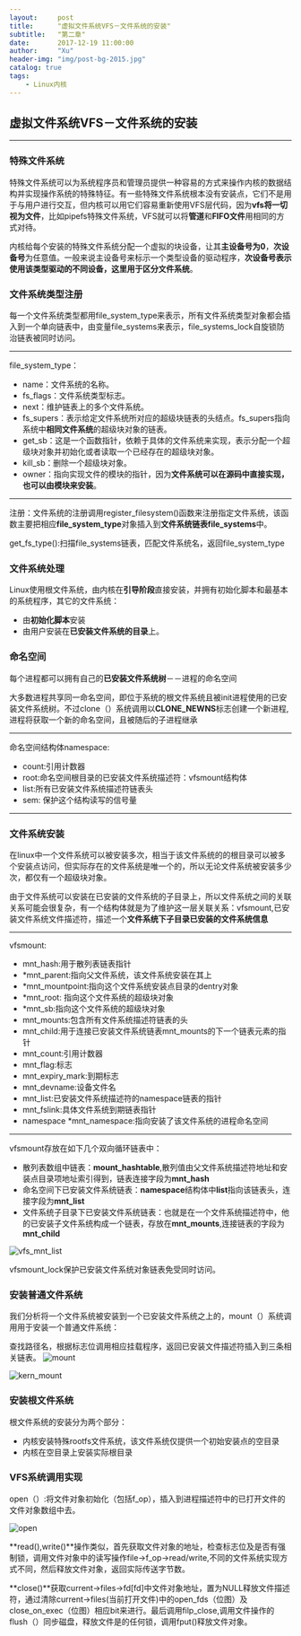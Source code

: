 ```yaml
---
layout:     post
title:      "虚拟文件系统VFS－文件系统的安装"
subtitle:   "第二章"
date:       2017-12-19 11:00:00
author:     "Xu"
header-img: "img/post-bg-2015.jpg"
catalog: true
tags:
    - Linux内核
---
```

## 虚拟文件系统VFS－文件系统的安装

***
### 特殊文件系统

特殊文件系统可以为系统程序员和管理员提供一种容易的方式来操作内核的数据结构并实现操作系统的特殊特征。有一些特殊文件系统根本没有安装点，它们不是用于与用户进行交互，但内核可以用它们容易重新使用VFS层代码，因为**vfs将一切视为文件**，比如pipefs特殊文件系统，VFS就可以将**管道**和**FIFO文件**用相同的方式对待。

内核给每个安装的特殊文件系统分配一个虚拟的块设备，让其**主设备号为0**，**次设备号**为任意值。一般来说主设备号来标示一个类型设备的驱动程序，**次设备号表示使用该类型驱动的不同设备，这里用于区分文件系统**。

### 文件系统类型注册

每一个文件系统类型都用file_system_type来表示，所有文件系统类型对象都会插入到一个单向链表中，由变量file_systems来表示，file_systems_lock自旋锁防治链表被同时访问。

***

file_system_type：

* name：文件系统的名称。
* fs_flags：文件系统类型标志。
* next：维护链表上的多个文件系统。
* fs_supers：表示给定文件系统所对应的超级块链表的头结点。fs_supers指向系统中**相同文件系统**的超级块对象的链表。
* get_sb：这是一个函数指针，依赖于具体的文件系统来实现，表示分配一个超级块对象并初始化或者读取一个已经存在的超级块对象。
* kill_sb：删除一个超级块对象。
* owner：指向实现文件的模块的指针，因为**文件系统可以在源码中直接实现，也可以由模块来安装**。

***

注册：文件系统的注册调用register_filesystem()函数来注册指定文件系统，该函数主要把相应**file_system_type**对象插入到**文件系统链表file_systems**中。

get_fs_type():扫描file_systems链表，匹配文件系统名，返回file_system_type

### 文件系统处理

Linux使用根文件系统，由内核在**引导阶段**直接安装，并拥有初始化脚本和最基本的系统程序，其它的文件系统：

* 由**初始化脚本**安装
* 由用户安装在**已安装文件系统的目录**上。

### 命名空间

每个进程都可以拥有自己的**已安装文件系统树**－－进程的命名空间

大多数进程共享同一命名空间，即位于系统的根文件系统且被init进程使用的已安装文件系统树。不过clone（）系统调用以**CLONE_NEWNS**标志创建一个新进程,进程将获取一个新的命名空间，且被随后的子进程继承

***
命名空间结构体namespace:

* count:引用计数器
* root:命名空间根目录的已安装文件系统描述符：vfsmount结构体
* list:所有已安装文件系统描述符链表头
* sem: 保护这个结构读写的信号量

***

### 文件系统安装

在linux中一个文件系统可以被安装多次，相当于该文件系统的的根目录可以被多个安装点访问，但实际存在的文件系统是唯一个的，所以无论文件系统被安装多少次，都仅有一个超级块对象。

由于文件系统可以安装在已安装的文件系统的子目录上，所以文件系统之间的关联关系可能会很复杂，有一个结构体就是为了维护这一层关联关系：vfsmount,已安装文件系统文件描述符，描述一个**文件系统下子目录已安装的文件系统信息**

***
vfsmount:

* mnt_hash:用于散列表链表指针
* *mnt_parent:指向父文件系统，该文件系统安装在其上
* *mnt_mountpoint:指向这个文件系统安装点目录的dentry对象
* *mnt_root: 指向这个文件系统的超级块对象
* *mnt_sb:指向这个文件系统的超级块对象
* mnt_mounts:包含所有文件系统描述符链表的头
* mnt_child:用于连接已安装文件系统链表mnt_mounts的下一个链表元素的指针
* mnt_count:引用计数器
* mnt_flag:标志
* mnt_expiry_mark:到期标志
* mnt_devname:设备文件名
* mnt_list:已安装文件系统描述符的namespace链表的指针
* mnt_fslink:具体文件系统到期链表指针
* namespace *mnt_namespace:指向安装了该文件系统的进程命名空间

***

vfsmount存放在如下几个双向循环链表中：

* 散列表数组中链表：**mount_hashtable**,散列值由父文件系统描述符地址和安装点目录项地址索引得到，链表连接字段为**mnt_hash**
* 命名空间下已安装文件系统链表：**namespace**结构体中**list**指向该链表头，连接字段为**mnt_list**
* 文件系统子目录下已安装文件系统链表：也就是在一个文件系统描述符中，他的已安装子文件系统构成一个链表，存放在**mnt_mounts**,连接链表的字段为**mnt_child**

![vfs_mnt_list](/img/vfs_mnt_list.png)

vfsmount_lock保护已安装文件系统对象链表免受同时访问。

### 安装普通文件系统
我们分析将一个文件系统被安装到一个已安装文件系统之上的，mount（）系统调用用于安装一个普通文件系统：


查找路径名，根据标志位调用相应挂载程序，返回已安装文件描述符插入到三条相关链表。
![mount](/img/mount.png)

![kern_mount](/img/kern_mount.png)

### 安装根文件系统
根文件系统的安装分为两个部分：

* 内核安装特殊rootfs文件系统，该文件系统仅提供一个初始安装点的空目录
* 内核在空目录上安装实际根目录

### VFS系统调用实现

open（）:将文件对象初始化（包括f_op），插入到进程描述符中的已打开文件的文件对象数组中去。

![open](/img/open.png)

**read(),write()**操作类似，首先获取文件对象的地址，检查标志位及是否有强制锁，调用文件对象中的读写操作file->f_op->read/write,不同的文件系统实现方式不同，然后释放文件对象，返回实际传送字节数。

**close()**获取current->files->fd[fd]中文件对象地址，置为NULL释放文件描述符，通过清除current->files(当前打开文件)中的open_fds（位图）及close_on_exec（位图）相应bit来进行。最后调用filp_close,调用文件操作的flush（）同步磁盘，释放文件是的任何锁，调用fput()释放文件对象。


